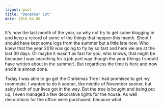 ```yaml
---
layout: post
title: "December 1st"
date: 2018-04-08
---
```


It's now the last month of the year, so why not try to get some blogging in and keep a record of some of the things that happen this month.  Shoot I should have kept some logs from the summer but a little late now.  Who knew that the year 2019 was going to fly by so fast and here we are at the last 30 days.  Or maybe it wasn't as fast for you, who knows, that might be because I was searching for a job part way though the year (things I should have written about in the summer). But regardless the time is here and now and it is almost done.

Today I was able to go get the Christmas Tree I had promised to get my roommate.  I wanted to do it sooner, like middle of November sooner, but saldy both of our lives got in the way.  But the tree is bought and being put up, I even managed a few decorative lights for the house.  As well decorations for the office were purchased, because what 
